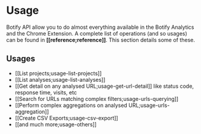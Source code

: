 # Usage

Botify API allow you to do almost everything available in the Botify Analytics and the Chrome Extension. A complete list of operations (and so usages) can be found in **[[reference;reference]]**. This section details some of these.

## Usages
- [[List projects;usage-list-projects]]
- [[List analyses;usage-list-analyses]]
- [[Get detail on any analysed URL;usage-get-url-detail]] like status code, response time, visits, etc
- [[Search for URLs matching complex filters;usage-urls-querying]]
- [[Perform complex aggregations on analysed URL;usage-urls-aggregation]]
- [[Create CSV Exports;usage-csv-export]]
- [[and much more;usage-others]]
